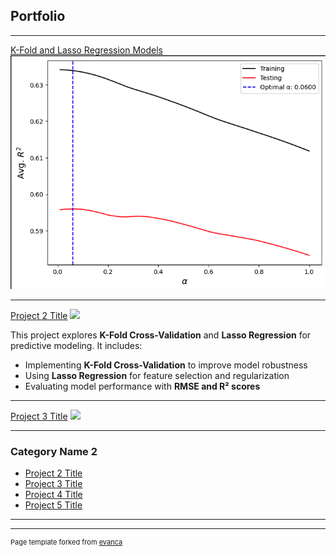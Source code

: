 ## Portfolio

---

[K-Fold and Lasso Regression Models](https://nbviewer.org/github/hakandagli09/kfoldlasso/blob/main/K-fold%2C%20lasso.ipynb)
<img src="images/k_fold_lasso.png?raw=true"/>

---
[Project 2 Title](/pdf/sample_presentation.pdf)
<img src="images/dummy_thumbnail.jpg?raw=true"/>

This project explores **K-Fold Cross-Validation** and **Lasso Regression** for predictive modeling. 
It includes:
- Implementing **K-Fold Cross-Validation** to improve model robustness
- Using **Lasso Regression** for feature selection and regularization
- Evaluating model performance with **RMSE and R² scores**

---
[Project 3 Title](http://example.com/)
<img src="images/dummy_thumbnail.jpg?raw=true"/>

---

### Category Name 2

- [Project 2 Title](http://example.com/)
- [Project 3 Title](http://example.com/)
- [Project 4 Title](http://example.com/)
- [Project 5 Title](http://example.com/)

---




---
<p style="font-size:11px">Page template forked from <a href="https://github.com/evanca/quick-portfolio">evanca</a></p>
<!-- Remove above link if you don't want to attibute -->
